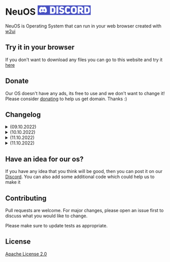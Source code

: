 # NeuOS [![discord](https://github.com/qubiX00/qubiX00/blob/main/discord1.png?raw=true)](https://discord.gg/FHNfYAnvP6)

NeuOS is Operating System that can run in your web browser created with [w2ui](https://w2ui.com/web/) 

## Try it in your browser
If you don't want to download any files you can go to this website and try it [here](https://badless.github.io/NeuOS/src/)

## Donate
Our OS doesn't have any ads, its free to use and we don't want to change it!<br>
Please consider [donating](https://paypal.me/badlesstv) to help us get domain. Thanks :)

## Changelog
<details>
<summary>(09.10.2022)</summary>
<br>
[+] Added Welcome App<br>
[?] Updated Plasma Editor<br>
[+] Added Toolbar<br>
[+] Added favicon<br>
[+] Added Tetris<br>
[+] Added Plasma Web<br>
[+] Added Minecraft
</details>

<details>
<summary>(10.10.2022)</summary>
<br>
[?] Moved Discord Button<br>
[+] Added Settings<br>
[?] Fixed Plasma Web<br>
[+] Added Plasma Software
</details>

<details>
<summary>(11.10.2022)</summary>
[+] More Settings<br>
[+] Added Photopea<br>
</details>

<details>
<summary>(11.10.2022)</summary>
[+] Plasma Software Done!<br>
[?] Plasma Web Settings almost done!
</details>

## Have an idea for our os?
If you have any idea that you think will be good, then you can post it on our [Discord](https://discord.gg/FHNfYAnvP6). You can also add some additional code which could help us to make it

## Contributing
Pull requests are welcome. For major changes, please open an issue first to discuss what you would like to change.

Please make sure to update tests as appropriate.

## License
[Apache License 2.0](https://github.com/Badless/NeuOS/blob/main/LICENSE)
